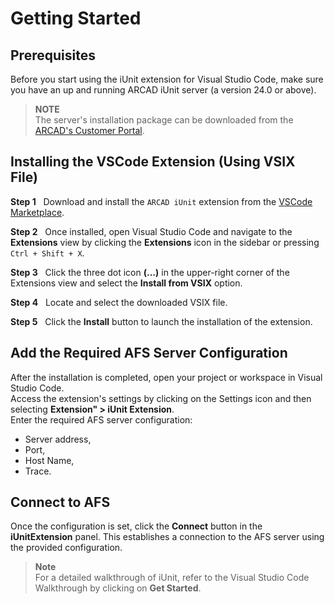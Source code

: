 # Getting Started

## Prerequisites
Before you start using the iUnit extension for Visual Studio Code, make sure you have an up and running ARCAD iUnit server (a version 24.0 or above).

> __NOTE__  
> The server's installation package can be downloaded from the [ARCAD's Customer Portal](https://portal.arcadsoftware.com/).

## Installing  the VSCode Extension (Using VSIX File)

**Step 1** &nbsp; Download and install the `ARCAD iUnit` extension from the [VSCode Marketplace](https://marketplace.visualstudio.com/items?itemName=arcadsoftware.arcad-iunit).

**Step 2** &nbsp; Once installed, open Visual Studio Code and navigate to the **Extensions** view by clicking the **Extensions** icon in the sidebar or pressing `Ctrl + Shift + X`.

**Step 3** &nbsp; Click the three dot icon **(...)** in the upper-right corner of the Extensions view and select the **Install from VSIX** option.

**Step 4** &nbsp; Locate and select the downloaded VSIX file.

**Step 5** &nbsp; Click the **Install** button to launch the installation of the extension.

## Add the Required AFS Server Configuration

After the installation is completed, open your project or workspace in Visual Studio Code.  
Access the extension's settings by clicking on the Settings icon and then selecting **Extension" > iUnit Extension**.  
Enter the required AFS server configuration:
- Server address,
- Port,
- Host Name,
- Trace.

## Connect to AFS

Once the configuration is set, click the **Connect** button in the **iUnitExtension** panel.
This establishes a connection to the AFS server using the provided configuration.

> __Note__  
> For a detailed walkthrough of iUnit, refer to the Visual Studio Code Walkthrough by clicking on **Get Started**.